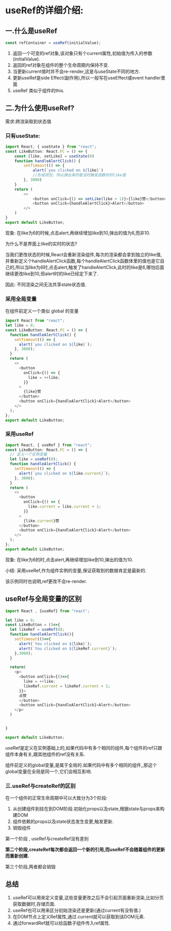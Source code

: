 # useRef的详细介绍:

## 一.什么是useRef

```js
const refContainer = useRef(initialValue);
```

1.   返回一个可变的ref对象,该对象只有个current属性,初始值为传入的参数(initialValue).
2. 返回的ref对象在组件的整个生命周期内保持不变.
3. 当更新current值时并不会re-render,这是与useState不同的地方.
4. 更新useRef是side Effect(副作用),所以一般写在useEffect或event handler里面
5. useRef 类似于组件的this.

## 二.为什么使用useRef?

需求:跨渲染取到状态值

### 只有useState:

```ts
import React, { useState } from "react";
const LikeButton: React.FC = () => {
    const [like, setLike] = useState(0)
    function handleAlertClick() {
        setTimeout(() => {
            alert(`you clicked on ${like}`) 
            //形成闭包，所以弹出来的是当时触发函数时的like值
        }, 3000)
    }
    return (
        <>
            <button onClick={() => setLike(like + 1)}>{like}赞</button>
            <button onClick={handleAlertClick}>Alert</button>
        </>
    )
}
export default LikeButton;
```

现象: 在like为6的时候,点击alert,再继续增加like到10,弹出的值为6,而非10.

为什么不是界面上like的实时的状态?

当我们更改状态的时候,React会重新渲染组件,每次的渲染都会拿到独立的like值,并重新定义个handleAlertClick函数,每个handleAlertClick函数体里的值也是它自己的,所以当like为6时,点击alert,触发了handleAlertClick,此时的like是6,哪怕后面继续更改like到10,但alert时的like已经定下来了.

因此: 不同渲染之间无法共享state状态值.

### 采用全局变量

在组件前定义一个类似 global 的变量 

```js
import React from "react";
let like = 0;
const LikeButton: React.FC = () => {
  function handleAlertClick() {
    setTimeout(() => {
      alert(`you clicked on ${like}`);
    }, 3000);
  }
  return (
    <>
      <button
        onClick={() => {
          like = ++like;
        }}
      >
        {like}赞
      </button>
      <button onClick={handleAlertClick}>Alert</button>
    </>
  );
};
export default LikeButton;
```

### 采用useRef

```js
import React, { useRef } from "react";
const LikeButton: React.FC = () => {
  // 定义一个实例变量
  let like = useRef(0);
  function handleAlertClick() {
    setTimeout(() => {
      alert(`you clicked on ${like.current}`);
    }, 3000);
  }
  return (
    <>
      <button
        onClick={() => {
          like.current = like.current + 1;
        }}
      >
        {like.current}赞
      </button>
      <button onClick={handleAlertClick}>Alert</button>
    </>
  );
};
export default LikeButton;
```

现象: 在like为6的时,点击alert,再继续增加like到10,弹出的值为10.

小结: 采用useRef,作为组件实例的变量,保证获取到的数据肯定是最新的.

该示例同时也说明,ref更改不会re-render.

## useRef与全局变量的区别

```js
import React , {useRef} from "react";

let like = 0;
const LikeButton = ()=>{
  let likeRef = useRef(0);
  function handleAlertClick(){
    setTimeout(()=>{
      alert(`You clicked on ${like}`);
      alert(`You clicked on ${likeRef.current}`);
    },3000);
  }

  return(
    <p>
      <button onClick={()=>{
        like = ++like;
        likeRef.current = likeRef.current + 1;
      }}>
      点赞
      </button>
      <button onClick={handleAlertClick}>Alert</button>
    </p>
  )


}

export default LikeButton;
```

useRef是定义在实例基础上的,如果代码中有多个相同的组件,每个组件的ref只跟组件本身有关,跟其他组件的ref没有关系.

组件前定义的global变量,是属于全局的.如果代码中有多个相同的组件,,那这个global变量在全局是同一个,它们会相互影响.

### 三.useRef与createRef的区别

在一个组件的正常生命周期中可以大致分为3个阶段:

1.  从创建组件到挂在到DOM阶段.初始化props以及state,根据state与props来构建DOM
2. 组件依赖的props以及state状态发生变更,触发更新.
3. 销毁组件

第一个阶段 , useRef与createRef没有差别

**第二个阶段,createRef每次都会返回一个新的引用,而useRef不会随着组件的更新而重新创建.**

第三个阶段,两者都会销毁

## 总结

1. useRef可以用来定义变量,这些变量更改之后不会引起页面重新渲染,比如分页获取数据时,存储页面.
2. useRef也可以用来区分初始渲染还是更新(通过current有没有值.)
3. 在DOM节点上定义Ref属性,通过.current就可以获取到该DOM元素.
4. 通过forwardRef就可以给函数子组件传入ref属性.

